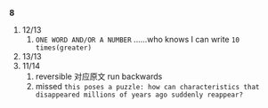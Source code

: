 **8**

1. 12/13
   1. `ONE WORD AND/OR A NUMBER` ......who knows I can write `10 times(greater)`
2. 13/13
3. 11/14
   1. reversible 对应原文 run backwards
   2. missed `this poses a puzzle: how can characteristics that disappeared millions of years ago suddenly reappear?`
